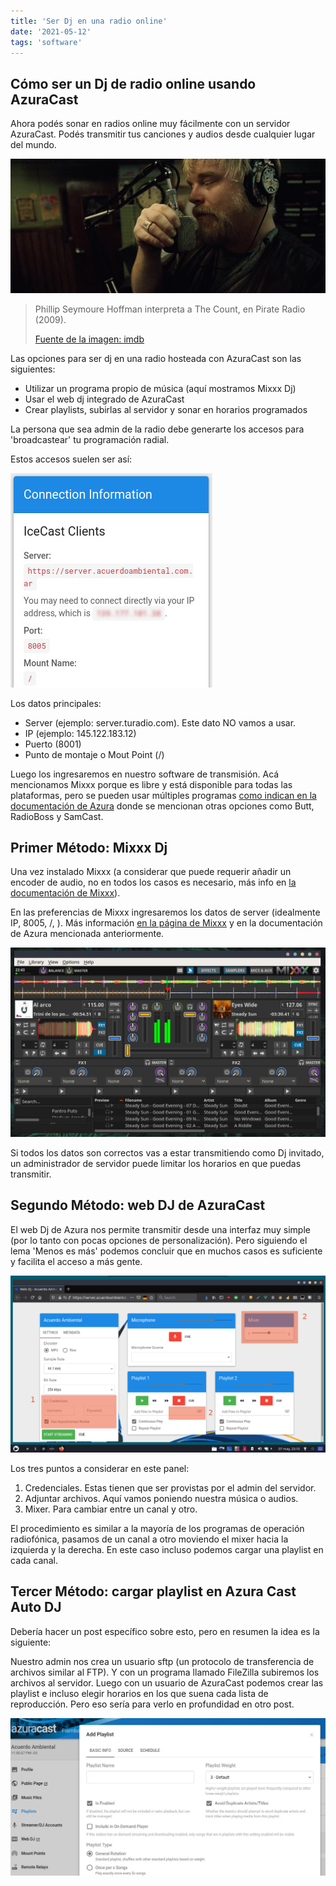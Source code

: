 ```yaml
---
title: 'Ser Dj en una radio online'
date: '2021-05-12'
tags: 'software'
---
```


## Cómo ser un Dj de radio online usando AzuraCast

Ahora podés sonar en radios online muy fácilmente con un servidor AzuraCast. Podés transmitir tus canciones y audios desde cualquier lugar del mundo.

![Phillip Seymoure Hoffman en Pirate Radio 2009](../images/posts/philip.jpg)

> Phillip Seymoure Hoffman interpreta a The Count, en Pirate Radio (2009).
>
> [Fuente de la imagen: imdb](https://www.imdb.com/title/tt1131729/?ref_=tt_ch)

Las opciones para ser dj en una radio hosteada con AzuraCast son las siguientes:

- Utilizar un programa propio de música (aquí mostramos Mixxx Dj)
- Usar el web dj integrado de AzuraCast
- Crear playlists, subirlas al servidor y sonar en horarios programados

La persona que sea admin de la radio debe generarte los accesos para 'broadcastear' tu programación radial.

Estos accesos suelen ser así:

![La imagen muestra el formato de las credencials de AzuraCast](../images/posts/azura-dj-credentials.jpg)

Los datos principales:

- Server (ejemplo: server.turadio.com). Este dato NO vamos a usar.
- IP (ejemplo: 145.122.183.12)
- Puerto (8001)
- Punto de montaje o Mout Point (/)

Luego los ingresaremos en nuestro software de transmisión. Acá mencionamos Mixxx porque es libre y está disponible para todas las plataformas, pero se pueden usar múltiples programas [como indican en la documentación de Azura](https://docs.azuracast.com/en/user-guide/streaming-software) donde se mencionan otras opciones como Butt, RadioBoss y SamCast.

## Primer Método: Mixxx Dj

Una vez instalado Mixxx (a considerar que puede requerir añadir un encoder de audio, no en todos los casos es necesario, más info en [la documentación de Mixxx](https://github.com/mixxxdj/mixxx/wiki)). 

En las preferencias de Mixxx ingresaremos los datos de server (idealmente IP, 8005, /, ). Más información [en la página de Mixxx](https://mixxx.org/) y en la documentación de Azura mencionada anteriormente.

![Programa Mixxx Dj que transmite musica local a un servidor](../images/posts/mixxx-dj.jpg)

Si todos los datos son correctos vas a estar transmitiendo como Dj invitado, un administrador de servidor puede limitar los horarios en que puedas transmitir.

## Segundo Método: web DJ de AzuraCast

El web Dj de Azura nos permite transmitir desde una interfaz muy simple (por lo tanto con pocas opciones de personalización). Pero siguiendo el lema 'Menos es más' podemos concluir que en muchos casos es suficiente y facilita el acceso a más gente.

![Web dj de azuracast en un navegador Firefox](../images/posts/web-dj.jpg)

Los tres puntos a considerar en este panel:

1. Credenciales. Estas tienen que ser provistas por el admin del servidor.
2. Adjuntar archivos. Aquí vamos poniendo nuestra música o audios.
3. Mixer. Para cambiar entre un canal y otro.

El procedimiento es similar a la mayoría de los programas de operación radiofónica, pasamos de un canal a otro moviendo el mixer hacia la izquierda y la derecha. En este caso incluso podemos cargar una playlist en cada canal.

## Tercer Método: cargar playlist en Azura Cast Auto DJ

Debería hacer un post específico sobre esto, pero en resumen la idea es la siguiente:

Nuestro admin nos crea un usuario sftp (un protocolo de transferencia de archivos similar al FTP). Y con un programa llamado FileZilla subiremos los archivos al servidor. Luego con un usuario de AzuraCast podemos crear las playlist e incluso elegir horarios en los que suena cada lista de reproducción. Pero eso sería para verlo en profundidad en otro post.

![La imagen muestra el tablero de playlist de AzuraCast](../images/posts/azura-playlist.jpg)